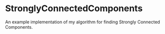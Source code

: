 # StronglyConnectedComponents
An example implementation of my algorithm for finding Strongly Connected Components.
